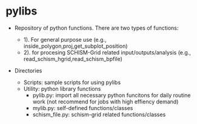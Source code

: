 # pylibs

* Repository of python functions. There are two types of functions: <br>
  * 1). For general purpose use (e.g., inside_polygon,proj,get_subplot_position) <br>
  * 2). for procesing SCHISM-Grid related input/outputs/analysis (e.g., read_schism_hgrid,read_schism_bpfile) <br>

* Directories  <br>
  * Scripts: sample scripts for using pylibs <br>
  * Utility: python library functions <br>
    * pylib.py: import all necessary python funcitons for daily routine work (not recommend for jobs with high effiency demand) <br>
    * mylib.py: self-defined functions/classes  
    * schism_file.py: schism-grid related functions/classes

